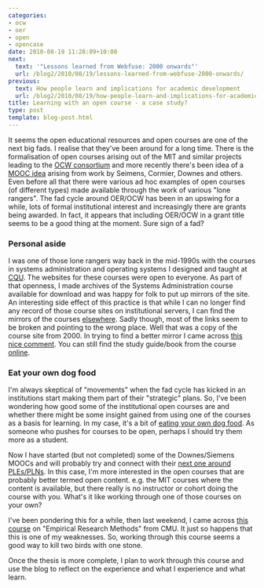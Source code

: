 ```yaml
---
categories:
- ocw
- oer
- open
- opencase
date: 2010-08-19 11:28:09+10:00
next:
  text: '"Lessons learned from Webfuse: 2000 onwards"'
  url: /blog2/2010/08/19/lessons-learned-from-webfuse-2000-onwards/
previous:
  text: How people learn and implications for academic development
  url: /blog2/2010/08/19/how-people-learn-and-implications-for-academic-development/
title: Learning with an open course - a case study?
type: post
template: blog-post.html
---
```

It seems the open educational resources and open courses are one of the next big fads. I realise that they've been around for a long time. There is the formalisation of open courses arising out of the MIT and similar projects leading to the [OCW consortium](http://ocwconsortium.org/) and more recently there's been idea of a [MOOC idea](http://www.educause.edu/EDUCAUSE%2BReview/EDUCAUSEReviewMagazineVolume45/ThroughtheOpenDoorOpenCoursesa/209320) arising from work by Seimens, Cormier, Downes and others. Even before all that there were various ad hoc examples of open courses (of different types) made available through the work of various "lone rangers". The fad cycle around OER/OCW has been in an upswing for a while, lots of formal institutional interest and increasingly there are grants being awarded. In fact, it appears that including OER/OCW in a grant title seems to be a good thing at the moment. Sure sign of a fad?

### Personal aside

I was one of those lone rangers way back in the mid-1990s with the courses in systems administration and operating systems I designed and taught at [CQU](http://www.cqu.edu.au/). The websites for these courses were open to everyone. As part of that openness, I made archives of the Systems Administration course available for download and was happy for folk to put up mirrors of the site. An interesting side effect of this practice is that while I can no longer find any record of those course sites on institutional servers, I can find the mirrors of the courses [elsewhere](http://snap.nlc.dcccd.edu/learn/djones/85321/index.html). Sadly though, most of the links seem to be broken and pointing to the wrong place. Well that was a copy of the course site from 2000. In trying to find a better mirror I came across [this nice comment](http://www.linuxjournal.com/article/7944#comment-13914). You can still find the study guide/book from the course [online](http://www.scribd.com/doc/6525167/Introduction-to-linux-system-administration).

### Eat your own dog food

I'm always skeptical of "movements" when the fad cycle has kicked in an institutions start making them part of their "strategic" plans. So, I've been wondering how good some of the institutional open courses are and whether there might be some insight gained from using one of the courses as a basis for learning. In my case, it's a bit of [eating your own dog food](http://en.wikipedia.org/wiki/Eat_your_own_dog_food). As someone who pushes for courses to be open, perhaps I should try them more as a student.

Now I have started (but not completed) some of the Downes/Siemens MOOCs and will probably try and connect with their [next one around PLEs/PLNs](http://connect.downes.ca/how.htm). In this case, I'm more interested in the open courses that are probably better termed open content. e.g. the MIT courses where the content is available, but there really is no instructor or cohort doing the course with you. What's it like working through one of those courses on your own?

I've been pondering this for a while, then last weekend, I came across [this course](https://oli.web.cmu.edu/jcourse/lms/students/syllabus.do?section=fc32b54080020c690121302510376c6a) on "Empirical Research Methods" from CMU. It just so happens that this is one of my weaknesses. So, working through this course seems a good way to kill two birds with one stone.

Once the thesis is more complete, I plan to work through this course and use the blog to reflect on the experience and what I experience and what learn.